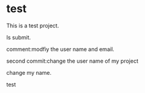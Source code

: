 # test
This is a test project.

Is submit.

comment:modfiy the user name and email.

second commit:change the user name of my project

change my name.

test 